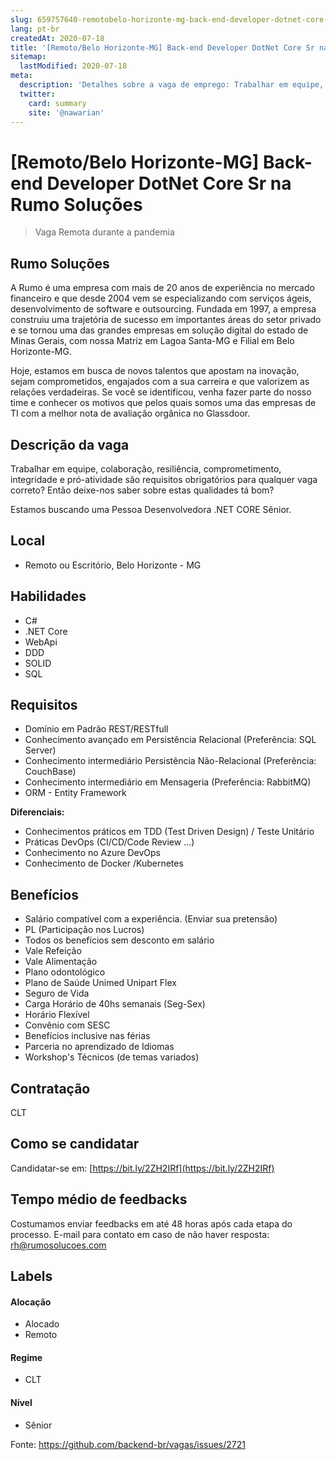 ```yaml
---
slug: 659757640-remotobelo-horizonte-mg-back-end-developer-dotnet-core-sr-na-rumo-solucoes
lang: pt-br
createdAt: 2020-07-18
title: '[Remoto/Belo Horizonte-MG] Back-end Developer DotNet Core Sr na Rumo Soluções - Vaga de Emprego'
sitemap:
  lastModified: 2020-07-18
meta:
  description: 'Detalhes sobre a vaga de emprego: Trabalhar em equipe, colaboração, resiliência, comprometimento, integridade e pró-atividade são requisitos obrigatórios para qualquer vaga correto? Então deixe-nos saber sobre estas qualidades tá bom? Estamos buscando uma Pessoa Desenvolvedora .NET CORE Sênior.'
  twitter:
    card: summary
    site: '@nawarian'
---
```


# [Remoto/Belo Horizonte-MG] Back-end Developer DotNet Core Sr na Rumo Soluções

> Vaga Remota durante a pandemia

## Rumo Soluções

A Rumo é uma empresa com mais de 20 anos de experiência no mercado financeiro e que desde 2004 vem se especializando com serviços ágeis, desenvolvimento de software e outsourcing. Fundada em 1997, a empresa construiu uma trajetória de sucesso em importantes áreas do setor privado e se tornou uma das grandes empresas em solução digital do estado de Minas Gerais, com nossa Matriz em Lagoa Santa-MG e Filial em Belo Horizonte-MG. 

Hoje, estamos em busca de novos talentos que apostam na inovação, sejam comprometidos, engajados com a sua carreira e que valorizem as relações verdadeiras. Se você se identificou, venha fazer parte do nosso time e conhecer os motivos que pelos quais somos uma das empresas de TI com a melhor nota de avaliação orgânica no Glassdoor. 

## Descrição da vaga

Trabalhar em equipe, colaboração, resiliência, comprometimento, integridade e pró-atividade são requisitos obrigatórios para qualquer vaga correto? Então deixe-nos saber sobre estas qualidades tá bom?

Estamos buscando uma Pessoa Desenvolvedora .NET CORE Sênior.

## Local

- Remoto ou Escritório, Belo Horizonte - MG

## Habilidades

- C#
- .NET Core
- WebApi
- DDD
- SOLID
- SQL

## Requisitos

- Domínio em Padrão REST/RESTfull
- Conhecimento avançado em Persistência Relacional (Preferência: SQL Server)
- Conhecimento intermediário Persistência Não-Relacional (Preferência: CouchBase)
- Conhecimento intermediário em Mensageria (Preferência: RabbitMQ)
- ORM - Entity Framework

**Diferenciais:**

- Conhecimentos práticos em TDD (Test Driven Design) / Teste Unitário
- Práticas DevOps (CI/CD/Code Review ...)
- Conhecimento no Azure DevOps
- Conhecimento de Docker /Kubernetes

## Benefícios

- Salário compatível com a experiência. (Enviar sua pretensão)
- PL (Participação nos Lucros)
- Todos os benefícios sem desconto em salário
- Vale Refeição
- Vale Alimentação
- Plano odontológico
- Plano de Saúde Unimed Unipart Flex
- Seguro de Vida
- Carga Horário de 40hs semanais (Seg-Sex)
- Horário Flexível
- Convênio com SESC
- Benefícios inclusive nas férias
- Parceria no aprendizado de Idiomas
- Workshop's Técnicos (de temas variados)

## Contratação

CLT

## Como se candidatar

Candidatar-se em: [https://bit.ly/2ZH2IRf](https://bit.ly/2ZH2IRf)

## Tempo médio de feedbacks

Costumamos enviar feedbacks em até 48 horas após cada etapa do processo.
E-mail para contato em caso de não haver resposta: rh@rumosolucoes.com

## Labels

#### Alocação
- Alocado
- Remoto

#### Regime
- CLT

#### Nível
- Sênior




Fonte: https://github.com/backend-br/vagas/issues/2721